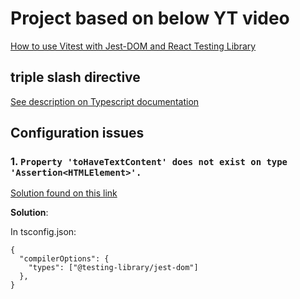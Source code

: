 # Project based on below YT video

[How to use Vitest with Jest-DOM and React Testing Library](https://www.youtube.com/watch?v=G-4zgIPsjkU)


##  triple slash directive 

[See description on Typescript documentation](https://www.typescriptlang.org/docs/handbook/triple-slash-directives.html#-reference-types-)


## Configuration issues

### 1. `Property 'toHaveTextContent' does not exist on type 'Assertion<HTMLElement>'.`

[Solution found on this link](https://github.com/testing-library/jest-dom/issues/620)

**Solution**: 

In tsconfig.json:
```
{
  "compilerOptions": {
    "types": ["@testing-library/jest-dom"]
  },
}
```